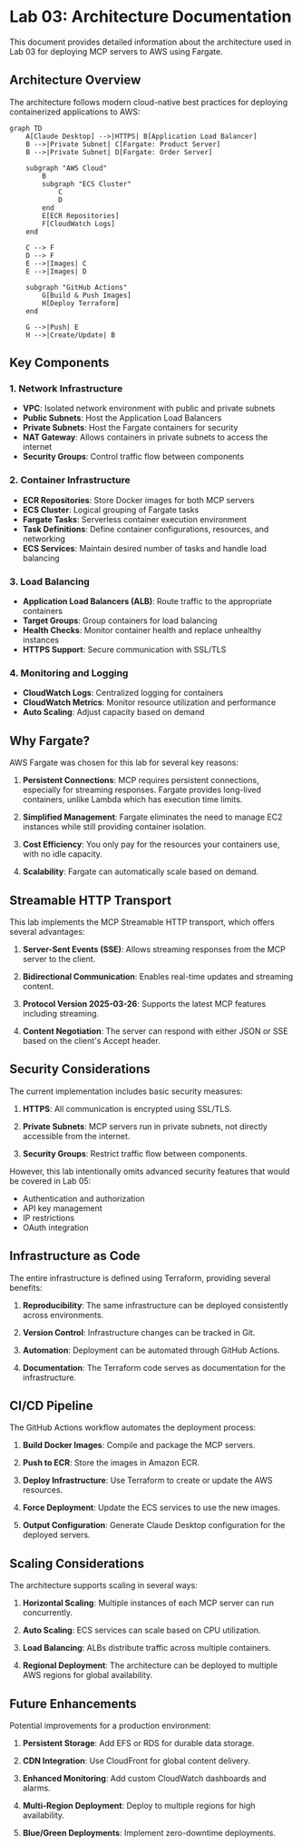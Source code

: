# Lab 03: Architecture Documentation

This document provides detailed information about the architecture used in Lab 03 for deploying MCP servers to AWS using Fargate.

## Architecture Overview

The architecture follows modern cloud-native best practices for deploying containerized applications to AWS:

```mermaid
graph TD
    A[Claude Desktop] -->|HTTPS| B[Application Load Balancer]
    B -->|Private Subnet| C[Fargate: Product Server]
    B -->|Private Subnet| D[Fargate: Order Server]
    
    subgraph "AWS Cloud"
        B
        subgraph "ECS Cluster"
            C
            D
        end
        E[ECR Repositories]
        F[CloudWatch Logs]
    end
    
    C --> F
    D --> F
    E -->|Images| C
    E -->|Images| D
    
    subgraph "GitHub Actions"
        G[Build & Push Images]
        H[Deploy Terraform]
    end
    
    G -->|Push| E
    H -->|Create/Update| B
```

## Key Components

### 1. Network Infrastructure

- **VPC**: Isolated network environment with public and private subnets
- **Public Subnets**: Host the Application Load Balancers
- **Private Subnets**: Host the Fargate containers for security
- **NAT Gateway**: Allows containers in private subnets to access the internet
- **Security Groups**: Control traffic flow between components

### 2. Container Infrastructure

- **ECR Repositories**: Store Docker images for both MCP servers
- **ECS Cluster**: Logical grouping of Fargate tasks
- **Fargate Tasks**: Serverless container execution environment
- **Task Definitions**: Define container configurations, resources, and networking
- **ECS Services**: Maintain desired number of tasks and handle load balancing

### 3. Load Balancing

- **Application Load Balancers (ALB)**: Route traffic to the appropriate containers
- **Target Groups**: Group containers for load balancing
- **Health Checks**: Monitor container health and replace unhealthy instances
- **HTTPS Support**: Secure communication with SSL/TLS

### 4. Monitoring and Logging

- **CloudWatch Logs**: Centralized logging for containers
- **CloudWatch Metrics**: Monitor resource utilization and performance
- **Auto Scaling**: Adjust capacity based on demand

## Why Fargate?

AWS Fargate was chosen for this lab for several key reasons:

1. **Persistent Connections**: MCP requires persistent connections, especially for streaming responses. Fargate provides long-lived containers, unlike Lambda which has execution time limits.

2. **Simplified Management**: Fargate eliminates the need to manage EC2 instances while still providing container isolation.

3. **Cost Efficiency**: You only pay for the resources your containers use, with no idle capacity.

4. **Scalability**: Fargate can automatically scale based on demand.

## Streamable HTTP Transport

This lab implements the MCP Streamable HTTP transport, which offers several advantages:

1. **Server-Sent Events (SSE)**: Allows streaming responses from the MCP server to the client.

2. **Bidirectional Communication**: Enables real-time updates and streaming content.

3. **Protocol Version 2025-03-26**: Supports the latest MCP features including streaming.

4. **Content Negotiation**: The server can respond with either JSON or SSE based on the client's Accept header.

## Security Considerations

The current implementation includes basic security measures:

1. **HTTPS**: All communication is encrypted using SSL/TLS.

2. **Private Subnets**: MCP servers run in private subnets, not directly accessible from the internet.

3. **Security Groups**: Restrict traffic flow between components.

However, this lab intentionally omits advanced security features that would be covered in Lab 05:

- Authentication and authorization
- API key management
- IP restrictions
- OAuth integration

## Infrastructure as Code

The entire infrastructure is defined using Terraform, providing several benefits:

1. **Reproducibility**: The same infrastructure can be deployed consistently across environments.

2. **Version Control**: Infrastructure changes can be tracked in Git.

3. **Automation**: Deployment can be automated through GitHub Actions.

4. **Documentation**: The Terraform code serves as documentation for the infrastructure.

## CI/CD Pipeline

The GitHub Actions workflow automates the deployment process:

1. **Build Docker Images**: Compile and package the MCP servers.

2. **Push to ECR**: Store the images in Amazon ECR.

3. **Deploy Infrastructure**: Use Terraform to create or update the AWS resources.

4. **Force Deployment**: Update the ECS services to use the new images.

5. **Output Configuration**: Generate Claude Desktop configuration for the deployed servers.

## Scaling Considerations

The architecture supports scaling in several ways:

1. **Horizontal Scaling**: Multiple instances of each MCP server can run concurrently.

2. **Auto Scaling**: ECS services can scale based on CPU utilization.

3. **Load Balancing**: ALBs distribute traffic across multiple containers.

4. **Regional Deployment**: The architecture can be deployed to multiple AWS regions for global availability.

## Future Enhancements

Potential improvements for a production environment:

1. **Persistent Storage**: Add EFS or RDS for durable data storage.

2. **CDN Integration**: Use CloudFront for global content delivery.

3. **Enhanced Monitoring**: Add custom CloudWatch dashboards and alarms.

4. **Multi-Region Deployment**: Deploy to multiple regions for high availability.

5. **Blue/Green Deployments**: Implement zero-downtime deployments.

